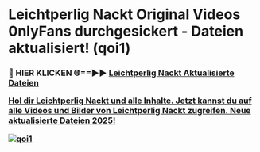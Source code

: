 # Leichtperlig Nackt Original Videos 0nlyFans durchgesickert - Dateien aktualisiert! (qoi1)

<h3>🔴 HIER KLICKEN 🌐==►► <a href="https://tinyurl.com/h6vf6nb8" rel="nofollow">Leichtperlig Nackt Aktualisierte Dateien

Hol dir Leichtperlig Nackt und alle Inhalte. Jetzt kannst du auf alle Videos und Bilder von Leichtperlig Nackt zugreifen. Neue aktualisierte Dateien 2025!

[![qoi1](https://i.imgur.com/sD4kR3V.gif)](https://tinyurl.com/h6vf6nb8)
